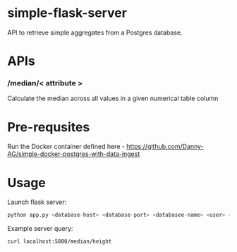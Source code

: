 # simple-flask-server
API to retrieve simple aggregates from a Postgres database.

# APIs
### /median/< attribute >
Calculate the median across all values in a given numerical table column

# Pre-requsites
Run the Docker container defined here - https://github.com/Danny-AG/simple-docker-postgres-with-data-ingest

# Usage
Launch flask server:
``` python
python app.py <database-host> <database-port> <databasee-name> <user> <password> <table-to-aggregate>
```

Example server query:
``` bash
curl localhost:5000/median/height
```
